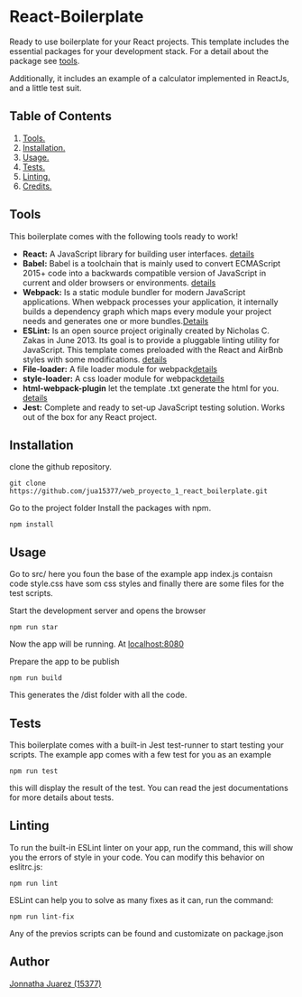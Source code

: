 # React-Boilerplate
Ready to use boilerplate for your React projects. This template includes the essential packages for your development stack. For a detail about the package see [tools](#tool). 

Additionally, it includes an example of a calculator implemented in ReactJs, and a little test suit.


## Table of Contents
1. [ Tools. ](#tool)
2. [ Installation. ](#inst)
3. [ Usage. ](#usage)
4. [ Tests. ](#test)
5. [ Linting. ](#lint)
6. [ Credits. ](#credit)



<a name="tool"></a>
## Tools
This boilerplate comes with the following tools ready to work!

- **React:** A JavaScript library for building user interfaces. [details](https://reactjs.org/)
- **Babel:** Babel is a toolchain that is mainly used to convert ECMAScript 2015+ code into a backwards compatible version of JavaScript in current and older browsers or environments. [details](https://babeljs.io/)
- **Webpack:**  Is a static module bundler for modern JavaScript applications. When webpack processes your application, it internally builds a dependency graph which maps every module your project needs and generates one or more bundles.[Details](https://webpack.js.org/)
- **ESLint:**  Is an open source project originally created by Nicholas C. Zakas in June 2013. Its goal is to provide a pluggable linting utility for JavaScript. This template comes preloaded with the React and AirBnb styles with some modifications. [details](https://eslint.org/)
- **File-loader:** A file loader module for webpack[details](https://github.com/webpack-contrib/file-loader)
- **style-loader:** A css loader module for webpack[details](https://github.com/webpack-contrib/style-loader)
- **html-webpack-plugin** let the template .txt generate the html for you. [details](https://github.com/jantimon/html-webpack-plugin)
- **Jest:** Complete and ready to set-up JavaScript testing solution. Works out of the box for any React project.

<a name="inst"></a>
## Installation
clone the github repository.

```
git clone https://github.com/jua15377/web_proyecto_1_react_boilerplate.git
```
Go to the project folder Install the packages with npm.

```
npm install
```

<a name="usage"></a>
## Usage
Go to src/ here you foun the base of the example app index.js contaisn code style.css have som css styles and finally there are some files for the test scripts.

Start the development server and opens the browser
```
npm run star
```
Now the app will be running. At [localhost:8080](https://localhost:8080)

Prepare the app to be publish
```
npm run build
```
This generates the /dist folder with all the code.


<a name="test"></a>
## Tests

This boilerplate comes with a built-in Jest test-runner to start testing your scripts.  The example app comes with a few test for you as an example
```
npm run test
```
this will display the result of the test. You can read the jest documentations for more details about tests.
<a name="lint"></a>
## Linting

To run the built-in ESLint linter on your app, run the command, this will show you the errors of style in your code. You can modify this behavior on  eslitrc.js:

```
npm run lint
```
ESLint can help you to solve as many fixes as it can, run the command:

```
npm run lint-fix
```

Any of the previos scripts can be found and customizate on package.json
<a name="credit"></a>
## Author
[Jonnatha Juarez (15377)](jua15377@uvg.edu.gt)

